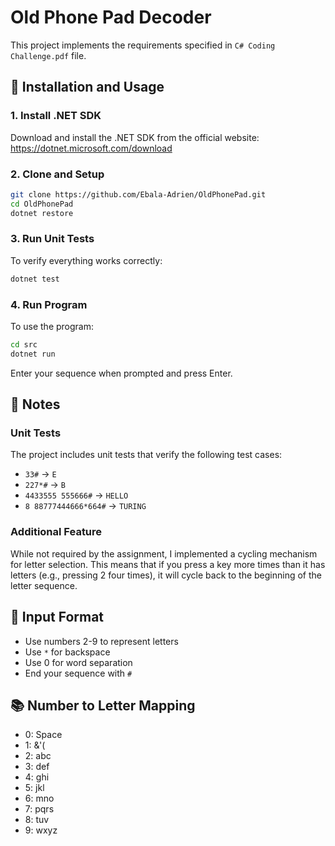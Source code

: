 # Old Phone Pad Decoder

This project implements the requirements specified in `C# Coding Challenge.pdf` file.

## 🚀 Installation and Usage

### 1. Install .NET SDK

Download and install the .NET SDK from the official website:
https://dotnet.microsoft.com/download

### 2. Clone and Setup

```bash
git clone https://github.com/Ebala-Adrien/OldPhonePad.git
cd OldPhonePad
dotnet restore
```

### 3. Run Unit Tests

To verify everything works correctly:

```bash
dotnet test
```

### 4. Run Program

To use the program:

```bash
cd src
dotnet run
```

Enter your sequence when prompted and press Enter.

## 📝 Notes

### Unit Tests

The project includes unit tests that verify the following test cases:

- `33#` → `E`
- `227*#` → `B`
- `4433555 555666#` → `HELLO`
- `8 88777444666*664#` → `TURING`

### Additional Feature

While not required by the assignment, I implemented a cycling mechanism for letter selection. This means that if you press a key more times than it has letters (e.g., pressing 2 four times), it will cycle back to the beginning of the letter sequence.

## 📝 Input Format

- Use numbers 2-9 to represent letters
- Use `*` for backspace
- Use 0 for word separation
- End your sequence with `#`

## 📚 Number to Letter Mapping

- 0: Space
- 1: &'(
- 2: abc
- 3: def
- 4: ghi
- 5: jkl
- 6: mno
- 7: pqrs
- 8: tuv
- 9: wxyz
